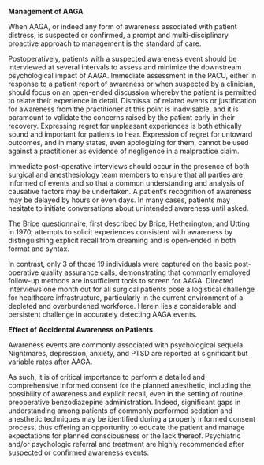 **Management of AAGA**

When AAGA, or indeed any form of awareness associated with patient distress, is suspected or confirmed, a prompt and multi-disciplinary proactive approach to management is the standard of care.

Postoperatively, patients with a suspected awareness event should be interviewed at several intervals to assess and minimize the downstream psychological impact of AAGA. Immediate assessment in the PACU, either in response to a patient report of awareness or when suspected by a clinician, should focus on an open-ended discussion whereby the patient is permitted to relate their experience in detail. Dismissal of related events or justification for awareness from the practitioner at this point is inadvisable, and it is paramount to validate the concerns raised by the patient early in their recovery. Expressing regret for unpleasant experiences is both ethically sound and important for patients to hear. Expression of regret for untoward outcomes, and in many states, even apologizing for them, cannot be used against a practitioner as evidence of negligence in a malpractice claim.

Immediate post-operative interviews should occur in the presence of both surgical and anesthesiology team members to ensure that all parties are informed of events and so that a common understanding and analysis of causative factors may be undertaken. A patient’s recognition of awareness may be delayed by hours or even days. In many cases, patients may hesitate to initiate conversations about unintended awareness until asked.

The Brice questionnaire, first described by Brice, Hetherington, and Utting in 1970, attempts to solicit experiences consistent with awareness by distinguishing explicit recall from dreaming and is open-ended in both format and syntax.

In contrast, only 3 of those 19 individuals were captured on the basic post-operative quality assurance calls, demonstrating that commonly employed follow-up methods are insufficient tools to screen for AAGA. Directed interviews one month out for all surgical patients pose a logistical challenge for healthcare infrastructure, particularly in the current environment of a depleted and overburdened workforce. Herein lies a considerable and persistent challenge in accurately detecting AAGA events.

**Effect of Accidental Awareness on Patients**

Awareness events are commonly associated with psychological sequela. Nightmares, depression, anxiety, and PTSD are reported at significant but variable rates after AAGA.

As such, it is of critical importance to perform a detailed and comprehensive informed consent for the planned anesthetic, including the possibility of awareness and explicit recall, even in the setting of routine preoperative benzodiazepine administration. Indeed, significant gaps in understanding among patients of commonly performed sedation and anesthetic techniques may be identified during a properly informed consent process, thus offering an opportunity to educate the patient and manage expectations for planned consciousness or the lack thereof. Psychiatric and/or psychologic referral and treatment are highly recommended after suspected or confirmed awareness events.